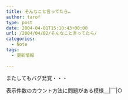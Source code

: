 ```yaml
---
title: そんなこと言ってたら…
author: tarof
type: post
date: 2004-04-01T15:10:43+00:00
url: /2004/04/02/そんなこと言ってたら/
categories:
  - Note
tags:
  - 更新情報

---
```

またしてもバグ発覚・・・
  
表示件数のカウント方法に問題がある模様＿|￣|○